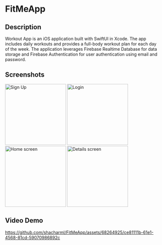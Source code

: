 # FitMeApp


## Description
Workout App is an iOS application built with SwiftUI in Xcode. 
The app includes daily workouts and provides a full-body workout plan for each day of the week. 
The application leverages Firebase Realtime Database for data storage and Firebase Authentication for user authentication using email and password.

## Screenshots
<img src="https://github.com/shacharml/FitMeApp/assets/68264925/51b51682-4cbf-464f-8ae7-f0e8e1ebcee4" width="200" alt="Sign Up">
<img src="https://github.com/shacharml/FitMeApp/assets/68264925/68ac86a9-f839-4d9e-93a6-dbe4085cd49c" width="200" alt="Login">
<img src="https://github.com/shacharml/FitMeApp/assets/68264925/19bd78b4-125d-41da-bd55-4222db895ebc" width="200" alt="Home screen">
<img src="https://github.com/shacharml/FitMeApp/assets/68264925/3a804bb9-2b15-4143-a790-bed6e7a935ce" width="200" alt="Details screen">


## Video Demo

https://github.com/shacharml/FitMeApp/assets/68264925/ce81111b-61e1-4568-81cd-59070986892c


